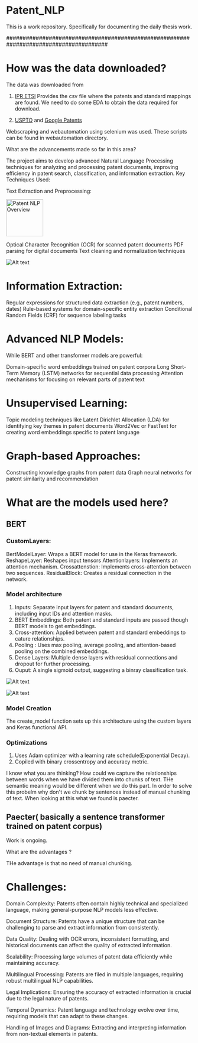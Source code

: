 # Patent_NLP
This is a work repository. Specifically for documenting the daily thesis work. 

#######################################################################################

# How was the data downloaded? 
The data was downloaded from 
1) [ IPR ETSI](https://ipr.etsi.org/DynamicReporting.aspx)
   Provides the csv file where the patents and standard mappings are found.
   We need to do some EDA to obtain the data required for download.

2) [USPTO](https://ppubs.uspto.gov/pubwebapp/) and [Google Patents](https://patents.google.com/)

Webscraping and webautomation using selenium was used. These scripts can be found in webautomation directory. 


What are the advancements made so far in this area? 

The project aims to develop advanced Natural Language Processing techniques for analyzing and processing patent documents, improving efficiency in patent search, classification, and information extraction.
Key Techniques Used:

Text Extraction and Preprocessing:

<img src="https://github.com/vigneswar96/Patent_NLP/blob/main/PDF_file_icon.svg.png" width="100" alt="Patent NLP Overview">

Optical Character Recognition (OCR) for scanned patent documents
PDF parsing for digital documents
Text cleaning and normalization techniques

![Alt text](./images.png)

# Information Extraction:

Regular expressions for structured data extraction (e.g., patent numbers, dates)
Rule-based systems for domain-specific entity extraction
Conditional Random Fields (CRF) for sequence labeling tasks


# Advanced NLP Models:

While BERT and other transformer models are powerful:

Domain-specific word embeddings trained on patent corpora
Long Short-Term Memory (LSTM) networks for sequential data processing
Attention mechanisms for focusing on relevant parts of patent text



# Unsupervised Learning:

Topic modeling techniques like Latent Dirichlet Allocation (LDA) for identifying key themes in patent documents
Word2Vec or FastText for creating word embeddings specific to patent language


# Graph-based Approaches:

Constructing knowledge graphs from patent data
Graph neural networks for patent similarity and recommendation

# What are the models used here? 

## BERT

### CustomLayers: 
BertModelLayer: Wraps a BERT model for use in the Keras framework. 
ReshapeLayer: Reshapes input tensors
Attentionlayers: Implements an attention mechanism. 
Crossattenstion: Implements cross-attention between two sequences. 
ResidualBlock: Creates a residual connection in the network. 

### Model architecture
1) Inputs: Separate input layers for patent and standard documents, including input IDs and attention masks.
2) BERT Embeddings: Both patent and standard inputs are passed though BERT models to get embeddings.
3) Cross-attention: Applied between patent and standard embeddings to cature relationships.
4) Pooling : Uses max pooling, average pooling, and attention-based pooling on the combined embeddings.
5) Dense Layers: Multiple dense layers with residual connections and dropout for further processing.
6) Ouput: A single sigmoid output, suggesting a binray classification task.

![Alt text](./IMages/Model.JPG)


![Alt text](./IMages/Modelinfo.JPG)

### Model Creation
The create_model function sets up this architecture using the custom layers and Keras functional API. 

### Optimizations
1) Uses Adam optimizer with a learning rate schedule(Exponential Decay).
2) Copiled with binary crossentropy and accuracy metric.


I know what you are thinking? How could we capture the relationships between words when we have divided them into chunks of text. THe semantic meaning would be different when we do this part. 
In order to solve this probelm why don't we chunk by sentences instead of manual chunking of text. When looking at this what we found is paecter. 

## Paecter( basically a sentence transformer trained on patent corpus)

Work is ongoing. 

What are the advantages ? 

THe advantage is that no need of manual chunking. 





# Challenges:

Domain Complexity: Patents often contain highly technical and specialized language, making general-purpose NLP models less effective.

Document Structure: Patents have a unique structure that can be challenging to parse and extract information from consistently.

Data Quality: Dealing with OCR errors, inconsistent formatting, and historical documents can affect the quality of extracted information.

Scalability: Processing large volumes of patent data efficiently while maintaining accuracy.

Multilingual Processing: Patents are filed in multiple languages, requiring robust multilingual NLP capabilities.

Legal Implications: Ensuring the accuracy of extracted information is crucial due to the legal nature of patents.

Temporal Dynamics: Patent language and technology evolve over time, requiring models that can adapt to these changes.

Handling of Images and Diagrams: Extracting and interpreting information from non-textual elements in patents.

